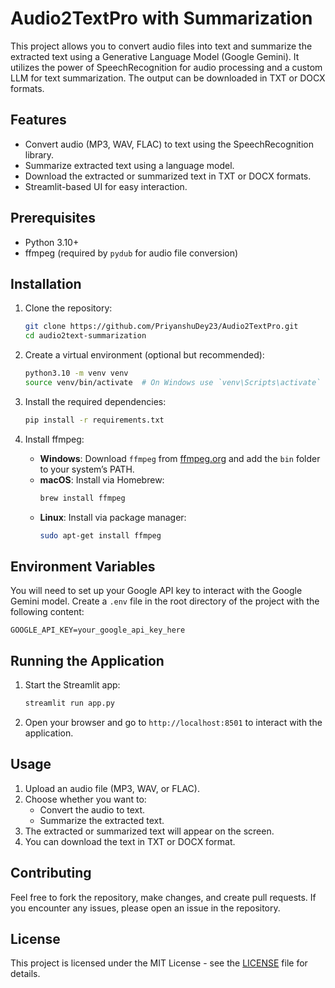 
# Audio2TextPro with Summarization

This project allows you to convert audio files into text and summarize the extracted text using a Generative Language Model (Google Gemini). It utilizes the power of SpeechRecognition for audio processing and a custom LLM for text summarization. The output can be downloaded in TXT or DOCX formats.

## Features

- Convert audio (MP3, WAV, FLAC) to text using the SpeechRecognition library.
- Summarize extracted text using a language model.
- Download the extracted or summarized text in TXT or DOCX formats.
- Streamlit-based UI for easy interaction.

## Prerequisites

- Python 3.10+
- ffmpeg (required by `pydub` for audio file conversion)

## Installation

1. Clone the repository:
   ```bash
   git clone https://github.com/PriyanshuDey23/Audio2TextPro.git
   cd audio2text-summarization
   ```

2. Create a virtual environment (optional but recommended):
   ```bash
   python3.10 -m venv venv
   source venv/bin/activate  # On Windows use `venv\Scripts\activate`
   ```

3. Install the required dependencies:
   ```bash
   pip install -r requirements.txt
   ```

4. Install ffmpeg:
   - **Windows**: Download `ffmpeg` from [ffmpeg.org](https://ffmpeg.org/download.html) and add the `bin` folder to your system’s PATH.
   - **macOS**: Install via Homebrew:
     ```bash
     brew install ffmpeg
     ```
   - **Linux**: Install via package manager:
     ```bash
     sudo apt-get install ffmpeg
     ```

## Environment Variables

You will need to set up your Google API key to interact with the Google Gemini model. Create a `.env` file in the root directory of the project with the following content:

```
GOOGLE_API_KEY=your_google_api_key_here
```

## Running the Application

1. Start the Streamlit app:
   ```bash
   streamlit run app.py
   ```

2. Open your browser and go to `http://localhost:8501` to interact with the application.

## Usage

1. Upload an audio file (MP3, WAV, or FLAC).
2. Choose whether you want to:
   - Convert the audio to text.
   - Summarize the extracted text.
3. The extracted or summarized text will appear on the screen.
4. You can download the text in TXT or DOCX format.

## Contributing

Feel free to fork the repository, make changes, and create pull requests. If you encounter any issues, please open an issue in the repository.

## License

This project is licensed under the MIT License - see the [LICENSE](LICENSE) file for details.
